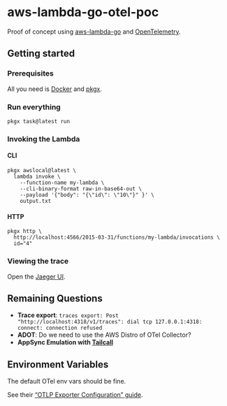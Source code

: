# aws-lambda-go-otel-poc

Proof of concept using [aws-lambda-go][aws-lambda-go] and [OpenTelemetry][otel].

[aws-lambda-go]: https://github.com/aws/aws-lambda-go
[otel]: https://opentelemetry.io/

## Getting started

### Prerequisites

All you need is [Docker][docker] and [pkgx][pkgx].

[docker]: https://www.docker.com/
[pkgx]: https://pkgx.sh/

### Run everything

```shell
pkgx task@latest run
```

### Invoking the Lambda

#### CLI

```shell
pkgx awslocal@latest \
  lambda invoke \
    --function-name my-lambda \
    --cli-binary-format raw-in-base64-out \
    --payload '{"body": "{\"id\": \"10\"}" }' \
    output.txt
```

#### HTTP

```shell
pkgx http \
  http://localhost:4566/2015-03-31/functions/my-lambda/invocations \
  id="4"
```

### Viewing the trace

Open the [Jaeger UI][jaeger-ui].

[jaeger-ui]: http://localhost:16686

## Remaining Questions

- **Trace export**: `traces export: Post "http://localhost:4318/v1/traces": dial tcp 127.0.0.1:4318: connect: connection refused`
- **ADOT**: Do we need to use the AWS Distro of OTel Collector?
- **AppSync Emulation with [Tailcall](https://tailcall.run/)**

## Environment Variables

The default OTel env vars should be fine.

See their [“OTLP Exporter Configuration” guide][guide].

[guide]: https://opentelemetry.io/docs/languages/sdk-configuration/otlp-exporter/